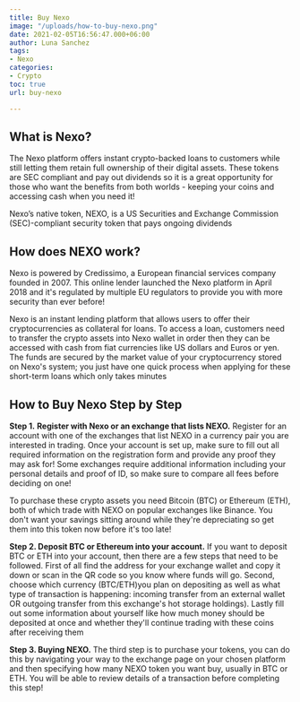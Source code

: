 ```yaml
---
title: Buy Nexo
image: "/uploads/how-to-buy-nexo.png"
date: 2021-02-05T16:56:47.000+06:00
author: Luna Sanchez
tags:
- Nexo
categories:
- Crypto
toc: true
url: buy-nexo

---
```

## What is Nexo?

The Nexo platform offers instant crypto-backed loans to customers while still letting them retain full ownership of their digital assets. These tokens are SEC compliant and pay out dividends so it is a great opportunity for those who want the benefits from both worlds - keeping your coins and accessing cash when you need it!

Nexo’s native token, NEXO, is a US Securities and Exchange Commission (SEC)-compliant security token that pays ongoing dividends

## How does NEXO work?

Nexo is powered by Credissimo, a European financial services company founded in 2007. This online lender launched the Nexo platform in April 2018 and it's regulated by multiple EU regulators to provide you with more security than ever before!

Nexo is an instant lending platform that allows users to offer their cryptocurrencies as collateral for loans. To access a loan, customers need to transfer the crypto assets into Nexo wallet in order then they can be accessed with cash from fiat currencies like US dollars and Euros or yen. The funds are secured by the market value of your cryptocurrency stored on Nexo's system; you just have one quick process when applying for these short-term loans which only takes minutes

## How to Buy Nexo Step by Step

**Step 1.** **Register with Nexo or an exchange that lists NEXO.**  Register for an account with one of the exchanges that list NEXO in a currency pair you are interested in trading. Once your account is set up, make sure to fill out all required information on the registration form and provide any proof they may ask for!  Some exchanges require additional information including your personal details and proof of ID, so make sure to compare all fees before deciding on one!

To purchase these crypto assets you need Bitcoin (BTC) or Ethereum (ETH), both of which trade with NEXO on popular exchanges like Binance. You don't want your savings sitting around while they're depreciating so get them into this token now before it's too late!

**Step 2. Deposit BTC or Ethereum into your account.** If you want to deposit BTC or ETH into your account, then there are a few steps that need to be followed. First of all find the address for your exchange wallet and copy it down or scan in the QR code so you know where funds will go. Second, choose which currency (BTC/ETH)you plan on depositing as well as what type of transaction is happening: incoming transfer from an external wallet OR outgoing transfer from this exchange's hot storage holdings). Lastly fill out some information about yourself like how much money should be deposited at once and whether they'll continue trading with these coins after receiving them

**Step 3. Buying NEXO.** The third step is to purchase your tokens, you can do this by navigating your way to the exchange page on your chosen platform and then specifying how many NEXO token you want buy, usually in BTC or ETH. You will be able to review details of a transaction before completing this step!